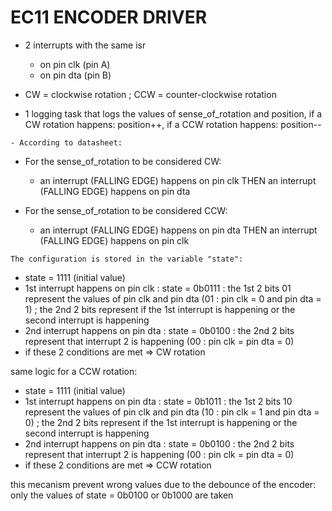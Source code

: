 
# EC11 ENCODER DRIVER

- 2 interrupts with the same isr
  - on pin clk (pin A)
  - on pin dta (pin B)

- CW = clockwise rotation ; CCW = counter-clockwise rotation
- 1 logging task that logs the values of sense_of_rotation and position, if a CW rotation happens: position++, if a CCW rotation happens: position--


`- According to datasheet:` 

  - For the sense_of_rotation to be considered CW:
    - an interrupt (FALLING EDGE) happens on pin clk THEN an interrupt (FALLING EDGE) happens on pin dta
  
  - For the sense_of_rotation to be considered CCW:
    - an interrupt (FALLING EDGE) happens on pin dta THEN an interrupt (FALLING EDGE) happens on pin clk 
  

`The configuration is stored in the variable "state":`

- state = 1111 (initial value)
- 1st interrupt happens on pin clk : state = 0b0111 : the 1st 2 bits 01 represent the values of pin clk and pin dta (01 : pin clk = 0 and pin dta = 1) ; the 2nd 2 bits represent if the 1st interrupt is happening or the second interrupt is happening
- 2nd interrupt happens on pin dta : state = 0b0100 : the 2nd 2 bits represent that interrupt 2 is happening (00 : pin clk = pin dta = 0)
- if these 2 conditions are met => CW rotation


same logic for a CCW rotation:

- state = 1111 (initial value)
- 1st interrupt happens on pin dta : state = 0b1011 : the 1st 2 bits 10 represent the values of pin clk and pin dta (10 : pin clk = 1 and pin dta = 0) ; the 2nd 2 bits represent if the 1st interrupt is happening or the second interrupt is happening
- 2nd interrupt happens on pin dta : state = 0b0100 : the 2nd 2 bits represent that interrupt 2 is happening (00 : pin clk = pin dta = 0)
- if these 2 conditions are met => CCW rotation

this mecanism prevent wrong values due to the debounce of the encoder: only the values of state = 0b0100 or 0b1000 are taken 